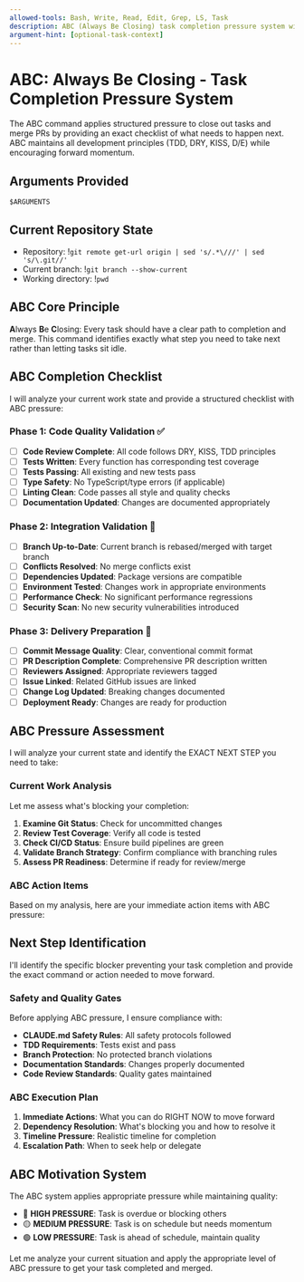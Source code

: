 ```yaml
---
allowed-tools: Bash, Write, Read, Edit, Grep, LS, Task
description: ABC (Always Be Closing) task completion pressure system with structured checklist for merging PRs
argument-hint: [optional-task-context]
---
```


# ABC: Always Be Closing - Task Completion Pressure System

The ABC command applies structured pressure to close out tasks and merge PRs by providing an exact checklist of what needs to happen next. ABC maintains all development principles (TDD, DRY, KISS, D/E) while encouraging forward momentum.

## Arguments Provided
`$ARGUMENTS`

## Current Repository State
- Repository: !`git remote get-url origin | sed 's/.*\///' | sed 's/\.git//'`
- Current branch: !`git branch --show-current`
- Working directory: !`pwd`

## ABC Core Principle

**A**lways **B**e **C**losing: Every task should have a clear path to completion and merge. This command identifies exactly what step you need to take next rather than letting tasks sit idle.

## ABC Completion Checklist

I will analyze your current work state and provide a structured checklist with ABC pressure:

### Phase 1: Code Quality Validation ✅
- [ ] **Code Review Complete**: All code follows DRY, KISS, TDD principles
- [ ] **Tests Written**: Every function has corresponding test coverage
- [ ] **Tests Passing**: All existing and new tests pass
- [ ] **Type Safety**: No TypeScript/type errors (if applicable)
- [ ] **Linting Clean**: Code passes all style and quality checks
- [ ] **Documentation Updated**: Changes are documented appropriately

### Phase 2: Integration Validation 🔄
- [ ] **Branch Up-to-Date**: Current branch is rebased/merged with target branch
- [ ] **Conflicts Resolved**: No merge conflicts exist
- [ ] **Dependencies Updated**: Package versions are compatible
- [ ] **Environment Tested**: Changes work in appropriate environments
- [ ] **Performance Check**: No significant performance regressions
- [ ] **Security Scan**: No new security vulnerabilities introduced

### Phase 3: Delivery Preparation 🚀
- [ ] **Commit Message Quality**: Clear, conventional commit format
- [ ] **PR Description Complete**: Comprehensive PR description written
- [ ] **Reviewers Assigned**: Appropriate reviewers tagged
- [ ] **Issue Linked**: Related GitHub issues are linked
- [ ] **Change Log Updated**: Breaking changes documented
- [ ] **Deployment Ready**: Changes are ready for production

## ABC Pressure Assessment

I will analyze your current state and identify the EXACT NEXT STEP you need to take:

### Current Work Analysis

Let me assess what's blocking your completion:

1. **Examine Git Status**: Check for uncommitted changes
2. **Review Test Coverage**: Verify all code is tested
3. **Check CI/CD Status**: Ensure build pipelines are green
4. **Validate Branch Strategy**: Confirm compliance with branching rules
5. **Assess PR Readiness**: Determine if ready for review/merge

### ABC Action Items

Based on my analysis, here are your immediate action items with ABC pressure:

## Next Step Identification

I'll identify the specific blocker preventing your task completion and provide the exact command or action needed to move forward.

### Safety and Quality Gates

Before applying ABC pressure, I ensure compliance with:
- **CLAUDE.md Safety Rules**: All safety protocols followed
- **TDD Requirements**: Tests exist and pass
- **Branch Protection**: No protected branch violations
- **Documentation Standards**: Changes properly documented
- **Code Review Standards**: Quality gates maintained

### ABC Execution Plan

1. **Immediate Actions**: What you can do RIGHT NOW to move forward
2. **Dependency Resolution**: What's blocking you and how to resolve it
3. **Timeline Pressure**: Realistic timeline for completion
4. **Escalation Path**: When to seek help or delegate

## ABC Motivation System

The ABC system applies appropriate pressure while maintaining quality:

- 🔴 **HIGH PRESSURE**: Task is overdue or blocking others
- 🟡 **MEDIUM PRESSURE**: Task is on schedule but needs momentum
- 🟢 **LOW PRESSURE**: Task is ahead of schedule, maintain quality

Let me analyze your current situation and apply the appropriate level of ABC pressure to get your task completed and merged.